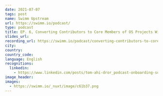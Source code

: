 ```yaml
---
date: 2021-07-07
tags: post
name: Swimm Upstream
url: https://swimm.io/podcast/
type: podcast
title: EP. 6, Converting Contributors to Core Members of OS Projects With Liran Tal
slides_url:
recording_url: https://swimm.io/podcast/converting-contributors-to-core-members-of-os-projects-with-liran-tal-S01E06/
city:
country:
country_code:
language: English
recognitions:
  linkedin:
    - https://www.linkedin.com/posts/tom-ahi-dror_podcast-onboarding-software-activity-6871772674780135424-ntrf
image_header:
images:
  - https://swimm.io/_nuxt/image/c61b37.png
---
```

